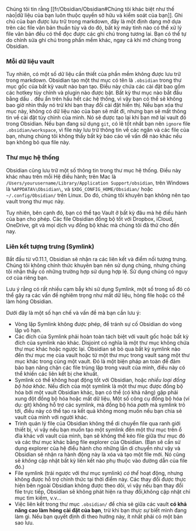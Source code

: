 Chúng tôi tin rằng [[fr/Obsidian/Obsidian#Chúng tôi khác biệt như thế nào|dữ liệu của bạn luôn thuộc quyền sở hữu và kiểm soát của bạn]]. Ghi chú của bạn được lưu trữ trong markdown, đây là một định dạng mở dựa trên các file văn bản thuần túy và do đó, bất kỳ máy tính nào có thể xử lý file văn bản đều có thể đọc được các ghi chú trong tương lai. Bạn có thể tự do chỉnh sửa ghi chú trong phần mềm khác, ngay cả khi mở chúng trong Obsidian.

### Mỗi dữ liệu vault

Tuy nhiên, có một số dữ liệu cần thiết của phần mềm không được lưu trữ trong markdown. Obsidian tạo một thư mục có tên là `.obsidian` trong thư mục gốc của bất kỳ vault nào bạn tạo. Điều này chứa các cài đặt bao gồm các hotkey tùy chỉnh và plugin nào được bật. Bất kỳ thư mục nào bắt đầu bằng dấu `.` đều ẩn trên hầu hết các hệ thống, vì vậy bạn có thể sẽ không bao giờ nhìn thấy nó trừ khi bạn thay đổi cài đặt hiển thị. Nếu bạn xóa thư mục này, không có dữ liệu nào của bạn sẽ mất đi, nhưng bạn sẽ mất thông tin về cài đặt tùy chỉnh của mình. Nó sẽ được tạo lại khi bạn mở lại vault đó trong Obsidian. Nếu bạn đang sử dụng `git`, có lẽ tốt nhất bạn nên `ignore` file `.obsidian/workspace`, vì file này lưu trữ thông tin về các ngăn và các file của bạn, nhưng chúng tôi không thấy bất kỳ báo cáo về vấn đề nào khác nếu bạn không bỏ qua file này.

### Thư mục hệ thống

Obsidian cũng lưu trữ một số thông tin trong thư mục hệ thống. Điều này khác nhau trên mỗi Hệ điều hành; trên Mac là `/Users/yourusername/Library/Application Support/obsidian`, trên Windows là `%APPDATA%\Obsidian\`, và `$XDG_CONFIG_HOME/Obsidian/` hoặc `~/.config/Obsidian/` trên Linux. Do đó, chúng tôi khuyên bạn không nên tạo vault trong thư mục này.

Tuy nhiên, bên cạnh đó, bạn có thể tạo Vault ở bất kỳ đâu mà hệ điều hành của bạn cho phép. Các file Obsidian đồng bộ tốt với Dropbox, iCloud, OneDrive, git và mọi dịch vụ đồng bộ khác mà chúng tôi đã thử cho đến nay.

### Liên kết tượng trưng (Symlink)

Bắt đầu từ v0.11.1, Obsidian sẽ nhận ra các liên kết và điểm nối tượng trưng. Chúng tôi không chính thức khuyên bạn nên sử dụng chúng, nhưng chúng tôi nhận thấy có những trường hợp sử dụng hợp lệ. Sử dụng chúng có nguy cơ của riêng bạn.

Lưu ý rằng có rất nhiều cạm bẫy khi sử dụng Symlink, ​​một số trong số đó có thể gây ra các vấn đề nghiêm trọng như mất dữ liệu, hỏng file hoặc có thể làm hỏng Obsidian.

Dưới đây là một số hạn chế và vấn đề mà bạn cần lưu ý:

- Vòng lặp Symlink không được phép, để tránh sự cố Obsidian do vòng lặp vô hạn.
- Các đích của Symlink phải hoàn toàn tách biệt với vault gốc hoặc bất kỳ đích của symlink nào khác. Disjoint có nghĩa là một thư mục không chứa thư mục khác hoặc ngược lại. Obsidian sẽ bỏ qua bất kỳ symlink nào đến thư mục mẹ của vault hoặc từ một thư mục trong vault sang một thư mục khác trong cùng một vault. Đó là một biện pháp an toàn để đảm bảo bạn năng chặn các file trùng lặp trong vault của mình, điều này có thể khiến các liên kết bị che khuất.
- Symlink có thể không hoạt động tốt với Obsidian, hoặc _nhiều loại đồng bộ hóa khác_. Nếu đích của một symlink là một thư mục được đồng bộ hóa bởi một vault Obsidian khác, bạn có thể (có khả năng) gặp phải xung đột đồng bộ hóa hoặc mất dữ liệu. Một số công cụ đồng bộ hóa (ví dụ: git) không hỗ trợ các symlink, ​​mà đồng bộ hóa _path_ mà symlink trỏ tới, điều này có thể tạo ra kết quả không mong muốn nếu bạn chia sẻ vault của mình với người khác.
- Trình quản lý file của Obsidian không thể di chuyển file qua ranh giới thiết bị, vì vậy nếu bạn muốn tạo một symlink đến một thư mục trên ổ đĩa khác với vault của mình, bạn sẽ không thể kéo file giữa thư mục đó và các thư mục khác bằng file explorer của Obsidian. (Bạn sẽ cần sử dụng explorer của hệ điều hành cho những lần di chuyển như vậy và Obsidian sẽ nhận ra hành động này là xóa và tạo một file mới. Nó cũng sẽ _không_ cập nhật bất kỳ liên kết nào phụ thuộc vào đường dẫn của file đó.)
- File symlink (trái ngược với thư mục symlink) _có thể_ hoạt động, nhưng không được hỗ trợ chính thức tại thời điểm này. Các thay đổi được thực hiện bên ngoài Obsidian không được theo dõi, vì vậy nếu bạn thay đổi file trực tiếp, Obsidian sẽ không phát hiện ra thay đổi,không cập nhật chỉ mục tìm kiếm, v.v...
- Việc liên kết trong thư mục `.obsidian/` để chia sẻ giữa các vault **có khả năng cao làm hỏng cài đặt của bạn**, trừ khi bạn _thực sự_ biết mình đang làm gì. Nếu bạn quyết định đi theo hướng này, ít nhất phải có một bản sao lưu.
